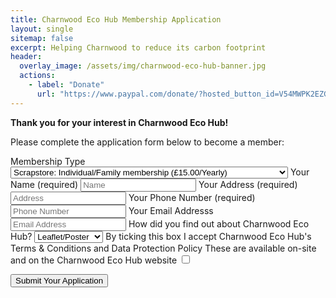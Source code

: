 ```yaml
---
title: Charnwood Eco Hub Membership Application
layout: single
sitemap: false
excerpt: Helping Charnwood to reduce its carbon footprint
header:
  overlay_image: /assets/img/charnwood-eco-hub-banner.jpg
  actions:
    - label: "Donate"
      url: "https://www.paypal.com/donate/?hosted_button_id=V54MWPK2EZGPY"
---
```


**Thank you for your interest in Charnwood Eco Hub!**

Please complete the application form below to become a member:

<form id="signup_form" method="POST" action="https://script.google.com/macros/s/AKfycbz8VJTh3BdFfmRcEylqbnDtYhunPZwjzPSNqGXBXYI_MPROLEqhNeAzzdGL7VVxzPoMLA/exec">
<label for="Membership_Type">Membership Type</label>
<select name="Membership_Type" type="text" required>
<option value="Scrapstore:Indiv">Scrapstore: Individual/Family membership (£15.00/Yearly)</option>
<option value="Scrapstore:Disc">Scrapstore: Student/Low income/unwaged membership (£10.00/Yearly)</option>
<option value="Scrapstore:Group">Scrapstore: Group membership (£40.00/Yearly)</option>
</select>
<label for="Name">Your Name (required)</label>
<input name="Name" type="text" placeholder="Name" required>
<label for="Address">Your Address (required)</label>
<input name="Address" type="text" placeholder="Address" required>
<label for="Phone">Your Phone Number (required)</label>
<input name="Phone" type="text" placeholder="Phone Number" required>
<label for="Email">Your Email Addresss</label>
<input name="Email" type="email" placeholder="Email Address">
<label for="How_Found">How did you find out about Charnwood Eco Hub?</label>
<select name="How_Found" type="text">
<option value="Leaflet_Poster">Leaflet/Poster</option>
<option value="Website">Website</option>
<option value="Word_of_mouth">Word of mouth</option>
<option value="Social_Media">Social Media</option>
<option value="Other">Other</option>
</select>
<label for="Accepted_Policies" required>By ticking this box I accept Charnwood Eco Hub's Terms & Conditions and Data Protection Policy These are available on-site and on the Charnwood Eco Hub website</label> <input name="Accepted_Policies" type="checkbox">
<div id="foo">
<p>
</p>
</div>
<button type="submit">Submit Your Application</button>
</form>

<script type = "text/javascript" >
    window.addEventListener("DOMContentLoaded", function() {
        const yourForm = document.getElementById('signup_form');
        yourForm.addEventListener("submit", function(e) {
            e.preventDefault();
            const data = new FormData(yourForm);
            const action = e.target.action;
            fetch(action, {
                method: 'POST',
                body: data,
            }).then(() => {
                window.location.replace('https://charnwoodecohub.org/next-steps')
            })
        })
    });
</script>
